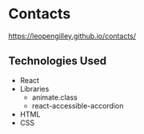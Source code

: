 # Contacts

https://leopengilley.github.io/contacts/


## Technologies Used

* React
* Libraries
  * animate.class
  * react-accessible-accordion
* HTML
* CSS
